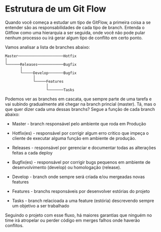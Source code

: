 # Estrutura de um Git Flow

Quando você começa a estudar um tipo de GitFlow, a primeira coisa a se entender são as responsabilidades de cada tipo de branch.
Entenda o Gitflow como uma hierarquia a ser seguida, onde você não pode pular nenhum processo ou irá gerar algum tipo de conflito em certo ponto. <br>

Vamos analisar a lista de branches abaixo:

```
Master─────────────────────Hotfix
│
└──────Releases────────────Bugfix
       │
       └─────Develop───────Bugfix
             │
             └─────Features
                   │
                   └───────Tasks
```

Podemos ver as branches em cascata, que sempre parte de uma tarefa e vai subindo gradualmente até chegar na branch princial (master). Tá, mas o que quer dizer cada uma dessas branchs? Segue a função de cada branch abaixo:

- Master - branch responsável pelo ambiente que roda em Produção

- Hotfix(es) - responsável por corrigir algum erro critico que impeça o cliente de executar alguma função em ambiente de produção.

- Releases - responsável por gerenciar e documentar todas as alterações feitas a cada deploy

- Bugfix(es) - responsável por corrigir bugs pequenos em ambiente de desenvolvimento (develop) ou homologação (release).

- Develop - branch onde sempre será criada e/ou mergeadas novas features

- Features - branchs responsáveis por desenvolver estórias do projeto

- Tasks - branch relacioada a uma feature (estória) descrevendo sempre um objetivo a ser trabalhado

Seguindo o projeto com esse fluxo, há maiores garantias que ninguém no time irá atropelar ou perder código em merges falhos onde haverão conflitos.
